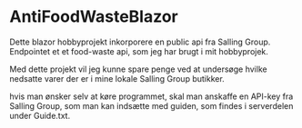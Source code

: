 # AntiFoodWasteBlazor

Dette blazor hobbyprojekt inkorporere en public api fra Salling Group.
Endpointet et et food-waste api, som jeg har brugt i mit hobbyprojek.

Med dette projekt vil jeg kunne spare penge ved at undersøge hvilke nedsatte varer der er i mine lokale Salling Group butikker.

hvis man ønsker selv at køre programmet, skal man anskaffe en API-key fra Salling Group, som man kan indsætte med guiden, som findes i serverdelen under Guide.txt.


